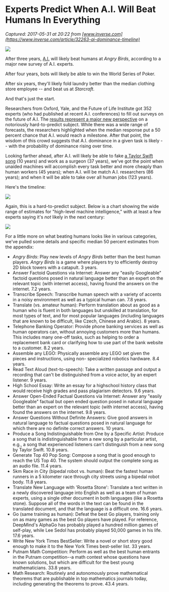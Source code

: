 # Experts Predict When A.I. Will Beat Humans In Everything

_Captured: 2017-05-31 at 20:22 from [www.inverse.com](https://www.inverse.com/article/32263-ai-dominance-timeline)_

![](https://fsmedia.imgix.net/5c/fd/6f/b1/b730/4bdd/95fc/e68b44c34cd8.jpeg?rect=0%2C363%2C4860%2C1618&auto=format%2Ccompress&w=650)

After three years, [A.I.](https://www.inverse.com/topic/ai) will likely beat humans at _Angry Birds_, according to a major new survey of A.I. experts.

After four years, bots will likely be able to win the World Series of Poker.

After six years, they'll likely fold laundry better than the median clothing store employee -- and beat us at _Starcraft_.

And that's just the start.

Researchers from Oxford, Yale, and the Future of Life Institute got 352 experts (who had published at recent A.I. conferences) to fill out surveys on the future of A.I. The [results represent a major new perspective](https://arxiv.org/abs/1705.08807) on a notoriously hard-to-predict subject. While there was a wide range of forecasts, the researchers highlighted when the median response put a 50 percent chance that A.I. would reach a milestone. After that point, the wisdom of this crowd suggests that A.I. dominance in a given task is likely -- with the probability of dominance rising over time.

Looking farther ahead, after A.I. will likely be able to fake [a Taylor Swift song](https://www.inverse.com/article/24991-taylor-swift-zayn-fifty-shades-new-song-dont-wanna-live-forever) (10 years) and work as a surgeon (37 years), we've got the point when unaided machines will accomplish every task better and more cheaply than human workers (45 years); when A.I. will be match A.I. researchers (86 years); and when it will be able to take over all human jobs (123 years).

Here's the timeline:

![](https://fsmedia.imgix.net/fb/f7/bf/71/79d6/439d/920a/2c42a11f3d3f/screen-shot-2017-05-30-at-113658png.png)

Again, this is a hard-to-predict subject. Below is a chart showing the wide range of estimates for "high-level machine intelligence," with at least a few experts saying it's _not_ likely in the next century:

![](https://fsmedia.imgix.net/assets/43.png?auto=format%2Ccompress&w=375)

For a little more on what beating humans looks like in various categories, we've pulled some details and specific median 50 percent estimates from the appendix:

  * _Angry Birds_: Play new levels of _Angry Birds_ better than the best human players. _Angry Birds_ is a game where players try to efficiently destroy 2D block towers with a catapult. 3 years. 
  * Answer Factoid Questions via Internet: Answer any "easily Googleable" factoid questions posed in natural language better than an expert on the relevant topic (with internet access), having found the answers on the internet. 7.2 years. 
  * Transcribe Speech: Transcribe human speech with a variety of accents in a noisy environment as well as a typical human can. 7.8 years. 
  * Translate (vs. amateur human): Perform translation about as good as a human who is fluent in both languages but unskilled at translation, for most types of text, and for most popular languages (including languages that are known to be difficult, like Czech, Chinese and Arabic). 8 years. 
  * Telephone Banking Operator: Provide phone banking services as well as human operators can, without annoying customers more than humans. This includes many one-off tasks, such as helping to order a replacement bank card or clarifying how to use part of the bank website to a customer. 8.2 years. 
  * Assemble any LEGO: Physically assemble any LEGO set given the pieces and instructions, using non- specialized robotics hardware. 8.4 years. 
  * Read Text Aloud (text-to-speech): Take a written passage and output a recording that can't be distinguished from a voice actor, by an expert listener. 9 years. 
  * High School Essay: Write an essay for a highschool history class that would receive high grades and pass plagiarism detectors. 9.6 years. 
  * Answer Open-Ended Factual Questions via Internet: Answer any "easily Googleable" factual but open ended question posed in natural language better than an expert on the relevant topic (with internet access), having found the answers on the internet. 9.8 years. 
  * Answer Questions Without Definite Answers: Give good answers in natural language to factual questions posed in natural language for which there are no definite correct answers. 10 years. 
  * Produce a Song Indistinguishable from One by a Specific Artist: Produce a song that is indistinguishable from a new song by a particular artist, e.g., a song that experienced listeners can't distinguish from a new song by Taylor Swift. 10.8 years. 
  * Generate Top 40 Pop Song: Compose a song that is good enough to reach the US Top 40. The system should output the complete song as an audio file. 11.4 years. 
  * 5km Race in City (bipedal robot vs. human): Beat the fastest human runners in a 5 kilometer race through city streets using a bipedal robot body. 11.8 years. 
  * Translate New Language with 'Rosetta Stone': Translate a text written in a newly discovered language into English as well as a team of human experts, using a single other document in both languages (like a Rosetta stone). Suppose all of the words in the text can be found in the translated document, and that the language is a difficult one. 16.6 years. 
  * Go (same training as human): Defeat the best Go players, training only on as many games as the best Go players have played. For reference, DeepMind's AlphaGo has probably played a hundred million games of self-play, while Lee Sedol has probably played 50,000 games in his life. 17.6 years. 
  * Write New York Times BestSeller: Write a novel or short story good enough to make it to the New York Times best-seller list. 33 years. 
  * Putnam Math Competition: Perform as well as the best human entrants in the Putnam competition--a math contest whose questions have known solutions, but which are difficult for the best young mathematicians. 33.8 years. 
  * Math Research: Routinely and autonomously prove mathematical theorems that are publishable in top mathematics journals today, including generating the theorems to prove. 43.4 years. 
